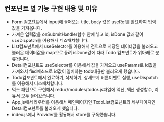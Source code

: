 ## 컨포넌트 별 기능 구현 내용 및 이유

- Form 컴포넌트에서 input에 들어오는 title, body 값은 useRef를 활요하여 입력값을 가져옵니다.
- 가져온 입력값을 onSubmitHandler함수 안에 넣고 id, isDone 값과 같이 useDispatch를 이용해서 디스패치합니다. 
- List컴포넌트에서 useSelector를 이용해서 전역으로 저장된 데이터값을 불러오고 불러온 데이터값을 map으로 돌려 isDone값에 따라 Todo 컴포넌트가 위아래로 분류됩니다.
- Detail컴포넌트도 useSelector를 이용해서 값을 가져오고 useParams로 id값을 가져와서 find메소드로 id값이 일치하는 todo내용만 불러오게 했습니다.
- Todo컴포넌트에서 완료하기, 삭제하기, 상세보기 버튼이벤트 실행, useDispatch를 이용해서 디스패치합니다.
- 덕스 패턴으로 구현해서 redux/modules/todos.js파일에 액션, 액션 생성함수, 리듀서 모두 들어갔습니다.  
- App.js에서 라우터를 이용해서 메인페이지인 TodoList컴포넌트와 세부페이지인 Detail컴포넌트를 불러오게 했습니다.
- index.js에서 Provider를 활용해서 store를 구독했습니다.
